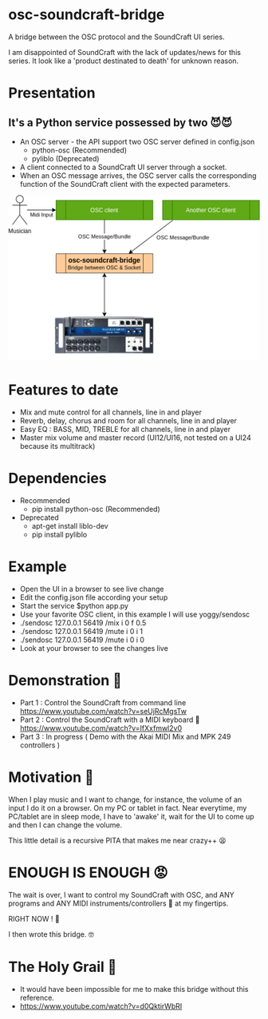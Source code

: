 # osc-soundcraft-bridge
A bridge between the OSC protocol and the SoundCraft UI series.

I am disappointed of SoundCraft with the lack of updates/news for this series. It look like a 'product destinated to death' for unknown reason.

# Presentation
## It's a Python service possessed by two 😈😈
* An OSC server - the API support two OSC server defined in config.json
  * python-osc (Recommended)
  * pyliblo (Deprecated)
* A client connected to a SoundCraft UI server through a socket.
* When an OSC message arrives, the OSC server calls the corresponding function of the SoundCraft client with the expected parameters.


<img src="/doc/osc-soundcraft-bridge.png" />


# Features to date
* Mix and mute control for all channels, line in and player
* Reverb, delay, chorus and room for all channels, line in and player
* Easy EQ : BASS, MID, TREBLE for all channels, line in and player
* Master mix volume and master record (UI12/UI16, not tested on a UI24 because its multitrack)

# Dependencies
* Recommended
  * pip install python-osc (Recommended)
* Deprecated
  * apt-get install liblo-dev
  * pip install pyliblo

# Example
* Open the UI in a browser to see live change
* Edit the config.json file according your setup
* Start the service $python app.py
* Use your favorite OSC client, in this example I will use yoggy/sendosc
* ./sendosc 127.0.0.1 56419 /mix i 0 f 0.5
* ./sendosc 127.0.0.1 56419 /mute i 0 i 1
* ./sendosc 127.0.0.1 56419 /mute i 0 i 0
* Look at your browser to see the changes live

# Demonstration 🎥
* Part 1 : Control the SoundCraft from command line https://www.youtube.com/watch?v=seUjRcMgsTw
* Part 2 : Control the SoundCraft with a MIDI keyboard 🎹 https://www.youtube.com/watch?v=IfXxfmwl2v0
* Part 3 : In progress ( Demo with the Akai MIDI Mix and MPK 249 controllers )

# Motivation 🤔
When I play music and I want to change, for instance, the volume of an input I do it on a browser. On my PC or tablet in fact. Near everytime, my PC/tablet are in sleep mode, I have to 'awake' it, wait for the UI to come up and then I can change the volume.

This little detail is a recursive PITA that makes me near crazy++ 😫

# ENOUGH IS ENOUGH 😡
The wait is over, I want to control my SoundCraft with OSC, and ANY programs and ANY MIDI instruments/controllers 🎹 at my fingertips. 

RIGHT NOW ! 🥴

I then wrote this bridge. 🤓

# The Holy Grail 🎥
* It would have been impossible for me to make this bridge without this reference.
* https://www.youtube.com/watch?v=d0QktirWbRI
 
